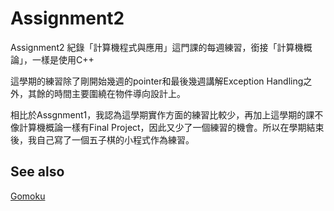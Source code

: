 # Assignment2
Assignment2 紀錄「計算機程式與應用」這門課的每週練習，銜接「計算機概論」，一樣是使用C++

這學期的練習除了剛開始幾週的pointer和最後幾週講解Exception Handling之外，其餘的時間主要圍繞在物件導向設計上。

相比於Assgnment1，我認為這學期實作方面的練習比較少，再加上這學期的課不像計算機概論一樣有Final Project，因此又少了一個練習的機會。所以在學期結束後，我自己寫了一個五子棋的小程式作為練習。

## See also
[Gomoku](https://github.com/Guan-Yu-Chen/Practice?tab=readme-ov-file#%E4%BA%94%E5%AD%90%E6%A3%8B)
